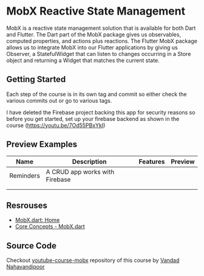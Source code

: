 # MobX Reactive State Management

MobX is a reactive state management solution that is available for both Dart and Flutter. The Dart part of the MobX package gives us observables, computed properties, and actions plus reactions. The Flutter MobX package allows us to integrate MobX into our Flutter applications by giving us Observer, a StatefulWidget that can listen to changes occurring in a Store object and returning a Widget that matches the current state.

## Getting Started

Each step of the course is in its own tag and commit so either check the various commits out or go to various tags.

I have deleted the Firebase project backing this app for security reasons so before you get started, set up your firebase backend as shown in the course (https://youtu.be/7Od55PBxYkI)

## Preview Examples



| Name      | Description                    | Features | Preview |
| --------- | ------------------------------ | -------- | ------- |
| Reminders | A CRUD app works with Firebase |          |         |
|           |                                |          |         |
|           |                                |          |         |

## Resrouses

- [MobX.dart: Home](https://mobx.netlify.app/)
- [Core Concepts - MobX.dart](https://mobx.netlify.app/concepts/)

## Source Code

Checkout [youtube-course-mobx](https://github.com/vandadnp/youtube-course-mobx) repository of this course by [Vandad Nahavandipoor](https://www.youtube.com/@VandadNP)


